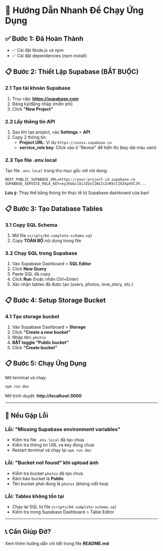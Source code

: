 # 🚀 Hướng Dẫn Nhanh Để Chạy Ứng Dụng

## ✅ Bước 1: Đã Hoàn Thành
- ✅ Cài đặt Node.js và npm
- ✅ Cài đặt dependencies (npm install)

## 📋 Bước 2: Thiết Lập Supabase (BẮT BUỘC)

### 2.1 Tạo tài khoản Supabase
1. Truy cập: **https://supabase.com**
2. Đăng ký/đăng nhập (miễn phí)
3. Click **"New Project"**

### 2.2 Lấy thông tin API
1. Sau khi tạo project, vào **Settings** > **API**
2. Copy 2 thông tin:
   - **Project URL**: Ví dụ `https://xxxxx.supabase.co`
   - **service_role key**: Click vào ô "Reveal" để hiển thị (key dài màu xám)

### 2.3 Tạo file .env.local
Tạo file `.env.local` trong thư mục gốc với nội dung:

```env
NEXT_PUBLIC_SUPABASE_URL=https://your-project-id.supabase.co
SUPABASE_SERVICE_ROLE_KEY=eyJhbGciOiJIUzI1NiIsInR5cCI6IkpXVCJ9...
```

**Lưu ý**: Thay thế bằng thông tin thực tế từ Supabase dashboard của bạn!

## 📋 Bước 3: Tạo Database Tables

### 3.1 Copy SQL Schema
1. Mở file `scripts/04-complete-schema.sql`
2. Copy **TOÀN BỘ** nội dung trong file

### 3.2 Chạy SQL trong Supabase
1. Vào Supabase Dashboard > **SQL Editor**
2. Click **New Query**
3. Paste SQL đã copy
4. Click **Run** (hoặc nhấn Ctrl+Enter)
5. Xác nhận tables đã được tạo (users, photos, love_story, etc.)

## 📋 Bước 4: Setup Storage Bucket

### 4.1 Tạo storage bucket
1. Vào Supabase Dashboard > **Storage**
2. Click **"Create a new bucket"**
3. Nhập tên: `photos`
4. **BẬT toggle "Public bucket"**
5. Click **"Create bucket"**

## 📋 Bước 5: Chạy Ứng Dụng

Mở terminal và chạy:

```bash
npm run dev
```

Mở trình duyệt: **http://localhost:3000**

---

## 🔧 Nếu Gặp Lỗi

### Lỗi: "Missing Supabase environment variables"
- Kiểm tra file `.env.local` đã tạo chưa
- Kiểm tra thông tin URL và key đúng chưa
- Restart terminal và chạy lại `npm run dev`

### Lỗi: "Bucket not found" khi upload ảnh
- Kiểm tra bucket `photos` đã tạo chưa
- Đảm bảo bucket là **Public**
- Tên bucket phải đúng là `photos` (không viết hoa)

### Lỗi: Tables không tồn tại
- Chạy lại SQL từ file `scripts/04-complete-schema.sql`
- Kiểm tra trong Supabase Dashboard > Table Editor

---

## 📞 Cần Giúp Đỡ?

Xem thêm hướng dẫn chi tiết trong file **README.md**


